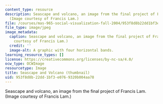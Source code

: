 ```yaml
---
content_type: resource
description: Seascape and volcano, an image from the final project of Francis Lam.
  (Image courtesy of Francis Lam.)
file: /courses/mas-965-social-visualization-fall-2004/953f8d8b22dd1bf3e0769320b004aa78_mas-965f04-th.jpg
file_type: image/jpeg
image_metadata:
  caption: Seascape and volcano, an image from the final project of Francis Lam. (Image
    courtesy of Francis Lam.)
  credit: ''
  image-alt: A graphic with four horizontal bands.
learning_resource_types: []
license: https://creativecommons.org/licenses/by-nc-sa/4.0/
ocw_type: OCWImage
resourcetype: Image
title: Seascape and Volcano (thumbnail)
uid: 953f8d8b-22dd-1bf3-e076-9320b004aa78
---
```

Seascape and volcano, an image from the final project of Francis Lam. (Image courtesy of Francis Lam.)